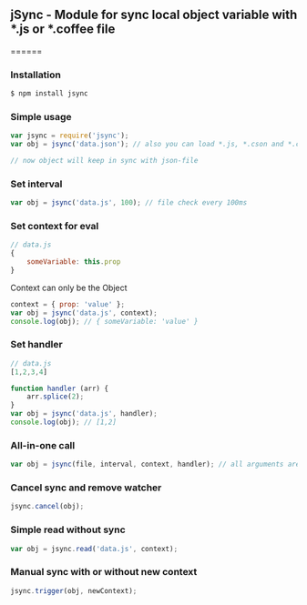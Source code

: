 ## jSync - Module for sync local object variable with *.js or *.coffee file
======

### Installation

```bash
$ npm install jsync
```

### Simple usage

```javascript
var jsync = require('jsync');
var obj = jsync('data.json'); // also you can load *.js, *.cson and *.coffee files

// now object will keep in sync with json-file
```

### Set interval

```javascript
var obj = jsync('data.js', 100); // file check every 100ms
```

### Set context for eval

```javascript
// data.js
{
	someVariable: this.prop
}
```

Context can only be the Object

```javascript
context = { prop: 'value' };
var obj = jsync('data.js', context);
console.log(obj); // { someVariable: 'value' }
```

### Set handler

```javascript
// data.js
[1,2,3,4]
```

```javascript
function handler (arr) {
	arr.splice(2);
}
var obj = jsync('data.js', handler);
console.log(obj); // [1,2]
```

### All-in-one call

```javascript
var obj = jsync(file, interval, context, handler); // all arguments are optional except `file`
```

### Cancel sync and remove watcher

```javascript
jsync.cancel(obj);
```

### Simple read without sync

```javascript
var obj = jsync.read('data.js', context);
```

### Manual sync with or without new context

```javascript
jsync.trigger(obj, newContext);
```